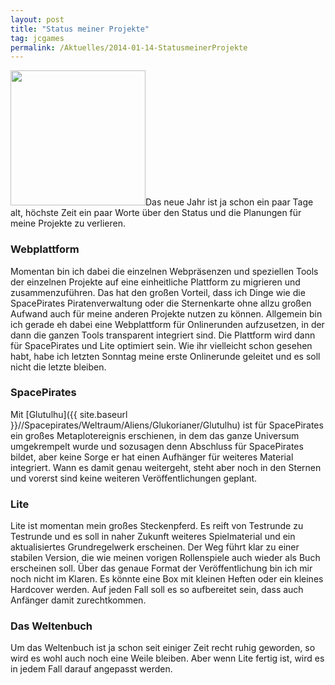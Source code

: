 ```yaml
---
layout: post
title: "Status meiner Projekte"
tag: jcgames
permalink: /Aktuelles/2014-01-14-StatusmeinerProjekte
---
```


<img alt="" class="floatleft" height="216" src="{{ site.baseurl }}/assets/pics/rsp-icons.png" width="216" />Das neue Jahr ist ja schon ein paar Tage alt, höchste Zeit ein paar Worte über den Status und die Planungen für meine Projekte zu verlieren.

### Webplattform

Momentan bin ich dabei die einzelnen Webpräsenzen und speziellen Tools der einzelnen Projekte auf eine einheitliche Plattform zu migrieren und zusammenzuführen. Das hat den großen Vorteil, dass ich Dinge wie die SpacePirates Piratenverwaltung oder die Sternenkarte ohne allzu großen Aufwand auch für meine anderen Projekte nutzen zu können. Allgemein bin ich gerade eh dabei eine Webplattform für Onlinerunden aufzusetzen, in der dann die ganzen Tools transparent integriert sind. Die Plattform wird dann für SpacePirates und Lite optimiert sein. Wie ihr vielleicht schon gesehen habt, habe ich letzten Sonntag meine erste Onlinerunde geleitet und es soll nicht die letzte bleiben.

### SpacePirates

Mit [Glutulhu]({{ site.baseurl }}//Spacepirates/Weltraum/Aliens/Glukorianer/Glutulhu) ist für SpacePirates ein großes Metaplotereignis erschienen, in dem das ganze Universum umgekrempelt wurde und sozusagen denn Abschluss für SpacePirates bildet, aber keine Sorge er hat einen Aufhänger für weiteres Material integriert. Wann es damit genau weitergeht, steht aber noch in den Sternen und vorerst sind keine weiteren Veröffentlichungen geplant.

### Lite

Lite ist momentan mein großes Steckenpferd. Es reift von Testrunde zu Testrunde und es soll in naher Zukunft weiteres Spielmaterial und ein aktualisiertes Grundregelwerk erscheinen. Der Weg führt klar zu einer stabilen Version, die wie meinen vorigen Rollenspiele auch wieder als Buch erscheinen soll. Über das genaue Format der Veröffentlichung bin ich mir noch nicht im Klaren. Es könnte eine Box mit kleinen Heften oder ein kleines Hardcover werden. Auf jeden Fall soll es so aufbereitet sein, dass auch Anfänger damit zurechtkommen.

### Das Weltenbuch

Um das Weltenbuch ist ja schon seit einiger Zeit recht ruhig geworden, so wird es wohl auch noch eine Weile bleiben. Aber wenn Lite fertig ist, wird es in jedem Fall darauf angepasst werden.


